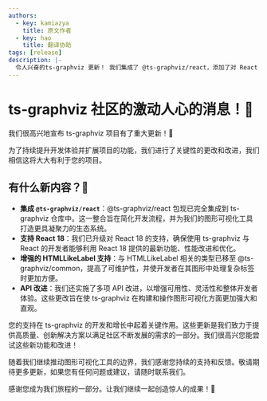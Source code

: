```yaml
---
authors:
  - key: kamiazya
    title: 原文作者
  - key: hao
    title: 翻译协助
tags: [release]
description: |-
  令人兴奋的ts-graphviz 更新！ 我们集成了 @ts-graphviz/react，添加了对 React 18 的支持，增强了对 HTMLLikeLabel 的支持，并改进了API。 看看这些变化如何帮助您的图形可视化项目。
---
```

# ts-graphviz 社区的激动人心的消息！🎉


我们很高兴地宣布 ts-graphviz 项目有了重大更新！🚀

为了持续提升开发体验并扩展项目的功能，我们进行了关键性的更改和改进，我们相信这将大大有利于您的项目。

<!-- truncate -->


## 有什么新内容？🌟

- **集成 `@ts-graphviz/react`**：@ts-graphviz/react 包现已完全集成到 ts-graphviz 仓库中。这一整合旨在简化开发流程，并为我们的图形可视化工具打造更具凝聚力的生态系统。
- **支持 React 18**：我们已升级对 React 18 的支持，确保使用 ts-graphviz 与 React 的开发者能够利用 React 18 提供的最新功能、性能改进和优化。
- **增强的 HTMLLikeLabel 支持**：与 HTMLLikeLabel 相关的类型已移至 @ts-graphviz/common，提高了可维护性，并使开发者在其图形中处理复杂标签时更加方便。
- **API 改进**：我们还实施了多项 API 改进，以增强可用性、灵活性和整体开发者体验。这些更改旨在使 ts-graphviz 在构建和操作图形可视化方面更加强大和直观。

您的支持在 ts-graphviz 的开发和增长中起着关键作用。这些更新是我们致力于提供高质量、创新解决方案以满足社区不断发展的需求的一部分。我们很高兴您能尝试这些新功能和改进！

随着我们继续推动图形可视化工具的边界，我们感谢您持续的支持和反馈。敬请期待更多更新，如果您有任何问题或建议，请随时联系我们。

感谢您成为我们旅程的一部分。让我们继续一起创造惊人的成果！🌈
